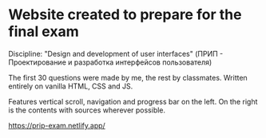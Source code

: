 # Website created to prepare for the final exam

Discipline: "Design and development of user interfaces" (ПРИП - Проектирование и разработка интерфейсов пользователя)

The first 30 questions were made by me, the rest by classmates. Written entirely on vanilla HTML, CSS and JS.

Features vertical scroll, navigation and progress bar on the left. On the right is the contents with sources wherever possible.

https://prip-exam.netlify.app/
